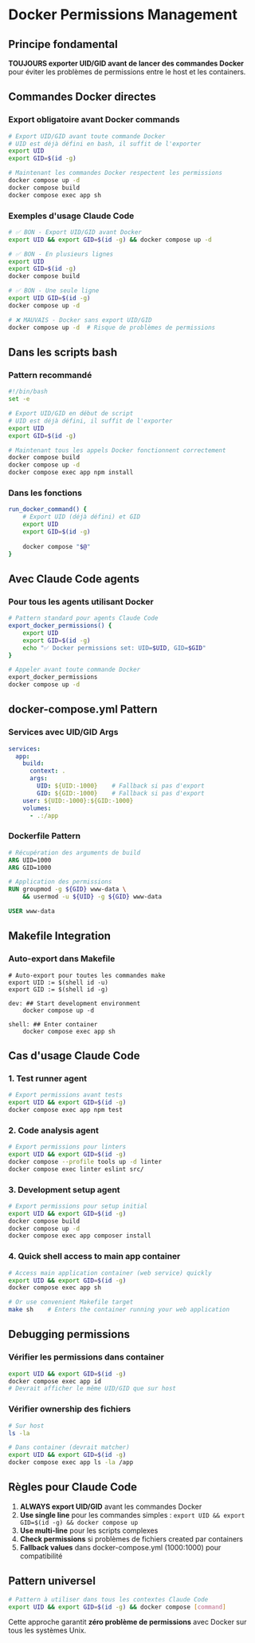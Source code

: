 # Docker Permissions Management

## Principe fondamental

**TOUJOURS exporter UID/GID avant de lancer des commandes Docker** pour éviter les problèmes de permissions entre le host et les containers.

## Commandes Docker directes

### Export obligatoire avant Docker commands

```bash
# Export UID/GID avant toute commande Docker
# UID est déjà défini en bash, il suffit de l'exporter
export UID
export GID=$(id -g)

# Maintenant les commandes Docker respectent les permissions
docker compose up -d
docker compose build
docker compose exec app sh
```

### Exemples d'usage Claude Code

```bash
# ✅ BON - Export UID/GID avant Docker
export UID && export GID=$(id -g) && docker compose up -d

# ✅ BON - En plusieurs lignes  
export UID
export GID=$(id -g) 
docker compose build

# ✅ BON - Une seule ligne
export UID GID=$(id -g)
docker compose up -d

# ❌ MAUVAIS - Docker sans export UID/GID
docker compose up -d  # Risque de problèmes de permissions
```

## Dans les scripts bash

### Pattern recommandé

```bash
#!/bin/bash
set -e

# Export UID/GID en début de script
# UID est déjà défini, il suffit de l'exporter
export UID
export GID=$(id -g)

# Maintenant tous les appels Docker fonctionnent correctement
docker compose build
docker compose up -d
docker compose exec app npm install
```

### Dans les fonctions

```bash
run_docker_command() {
    # Export UID (déjà défini) et GID
    export UID
    export GID=$(id -g)
    
    docker compose "$@"
}
```

## Avec Claude Code agents

### Pour tous les agents utilisant Docker

```bash
# Pattern standard pour agents Claude Code
export_docker_permissions() {
    export UID
    export GID=$(id -g)
    echo "✅ Docker permissions set: UID=$UID, GID=$GID"
}

# Appeler avant toute commande Docker
export_docker_permissions
docker compose up -d
```

## docker-compose.yml Pattern

### Services avec UID/GID Args

```yaml
services:
  app:
    build:
      context: .
      args:
        UID: ${UID:-1000}    # Fallback si pas d'export
        GID: ${GID:-1000}    # Fallback si pas d'export
    user: ${UID:-1000}:${GID:-1000}
    volumes:
      - .:/app
```

### Dockerfile Pattern

```dockerfile
# Récupération des arguments de build
ARG UID=1000
ARG GID=1000

# Application des permissions
RUN groupmod -g ${GID} www-data \
    && usermod -u ${UID} -g ${GID} www-data

USER www-data
```

## Makefile Integration

### Auto-export dans Makefile

```make
# Auto-export pour toutes les commandes make
export UID := $(shell id -u)
export GID := $(shell id -g)

dev: ## Start development environment
	docker compose up -d

shell: ## Enter container
	docker compose exec app sh
```

## Cas d'usage Claude Code

### 1. Test runner agent

```bash
# Export permissions avant tests
export UID && export GID=$(id -g)
docker compose exec app npm test
```

### 2. Code analysis agent  

```bash
# Export permissions pour linters
export UID && export GID=$(id -g)
docker compose --profile tools up -d linter
docker compose exec linter eslint src/
```

### 3. Development setup agent

```bash
# Export permissions pour setup initial
export UID && export GID=$(id -g)
docker compose build
docker compose up -d
docker compose exec app composer install
```

### 4. Quick shell access to main app container

```bash
# Access main application container (web service) quickly
export UID && export GID=$(id -g)
docker compose exec app sh

# Or use convenient Makefile target
make sh    # Enters the container running your web application
```

## Debugging permissions

### Vérifier les permissions dans container

```bash
export UID && export GID=$(id -g)
docker compose exec app id
# Devrait afficher le même UID/GID que sur host
```

### Vérifier ownership des fichiers

```bash
# Sur host
ls -la

# Dans container (devrait matcher)
export UID && export GID=$(id -g)
docker compose exec app ls -la /app
```

## Règles pour Claude Code

1. **ALWAYS export UID/GID** avant les commandes Docker
2. **Use single line** pour les commandes simples : `export UID && export GID=$(id -g) && docker compose up`
3. **Use multi-line** pour les scripts complexes
4. **Check permissions** si problèmes de fichiers created par containers
5. **Fallback values** dans docker-compose.yml (1000:1000) pour compatibilité

## Pattern universel

```bash
# Pattern à utiliser dans tous les contextes Claude Code
export UID && export GID=$(id -g) && docker compose [command]
```

Cette approche garantit **zéro problème de permissions** avec Docker sur tous les systèmes Unix.